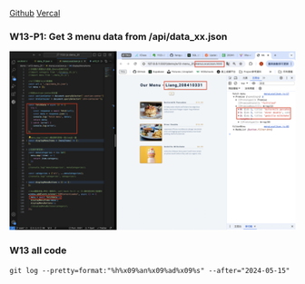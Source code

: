 [Github](https://github.com/liangyu9103/1122-js-demo_31.git)
[Vercal](https://vercel.com/liangyu9103s-projects/1122-js-demo-31)

### W13-P1: Get 3 menu data from /api/data_xx.json

![](w13-p1.png)

### W13 all code

```
git log --pretty=format:"%h%x09%an%x09%ad%x09%s" --after="2024-05-15"
```
